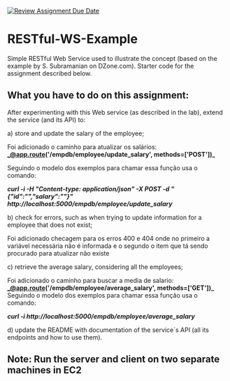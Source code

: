 [![Review Assignment Due Date](https://classroom.github.com/assets/deadline-readme-button-24ddc0f5d75046c5622901739e7c5dd533143b0c8e959d652212380cedb1ea36.svg)](https://classroom.github.com/a/8OHy4RNn)
# RESTful-WS-Example
Simple RESTful Web Service used to illustrate the concept (based on the example by S. Subramanian on DZone.com).
Starter code for the assignment described below.

## What you have to do on this assignment:

After experimenting with this Web service (as described in the lab), extend the service (and its API) to:

a) store and update the salary of the employee;

Foi adicionado o caminho para atualizar os salários: **_@app.route('/empdb/employee/update_salary', methods=['POST'])_** 

Seguindo o modelo dos exemplos para chamar essa função usa o comando:  

**_curl -i -H "Content-type: application/json" -X POST -d "{\"id\":\"<empId>\",\"salary\":\"<empSal>\"}" http://localhost:5000/empdb/employee/update_salary_**  

b) check for errors, such as when trying to update information for a employee that does not exist;

Foi adicionado checagem para os erros 400 e 404 onde no primeiro a variável necessária não é informada e o segundo o item que tá sendo procurado para atualizar não existe  

c) retrieve the average salary, considering all the employees;

Foi adicionado o caminho para buscar a media de salario: **_@app.route('/empdb/employee/average_salary', methods=['GET'])_**  
Seguindo o modelo dos exemplos para chamar essa função usa o comando:  

**_curl -i http://localhost:5000/empdb/employee/average_salary_**  

d) update the README with documentation of the service´s API (all its endpoints and how to use them).

## Note: Run the server and client on two separate machines in EC2

